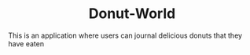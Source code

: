 <h1 align="center"> Donut-World</h1>
<p>This is an application where users can journal delicious donuts that they have eaten</p>
